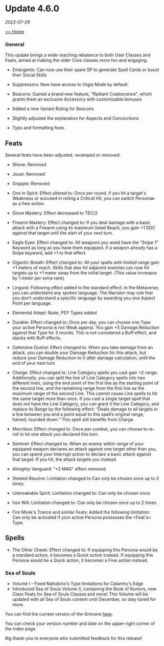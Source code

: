 # Update 4.6.0
_2022-07-29_

[<< Home](https://grimoireofheart.github.io)

### General
This update brings a wide-reaching rebalance to both User Classes and Feats, aimed at making the older Core classes more fun and engaging. 
* Emergents: Can now use their spare SP to generate Spell Cards or boost their Social Skills 
* Suppressors: Now have access to Orgia Mode by default.
* Beacons: Gained a brand new feature, "Radiant Coalescence", which grants them an exclusive Accessory with customizable bonuses

* Added a new Variant Ruling for Beacons
* Slightly adjusted the explanation for Aspects and Convicctions

* Typo and formatting fixes

## Feats
Several feats have been adjusted, revamped or removed:
* Shove: Removed
* Joust: Removed 
* Grapple: Removed 

* One in Spirit: Effect altered to: Once per round, if you hit a target's Weakness or succeed in rolling a Critical Hit, you can switch Personae as a free action.
* Glove Mastery: Effect decreased to TEC/2
* Firearm Mastery: Effect changed to: If you deal damage with a basic attack with a Firearm using its maximum listed Reach, you gain +1 DDC against that target until the start of your next turn.
* Eagle Eyes: Effect changed to: All weapons you wield have the "Snipe 1" Keyword as long as you have them equipped. If a weapon already has a Snipe keyword, add +1 to that effect. 
* Gigantic Breath: Effect changed to: All your spells with limited range gain +1 meters of reach. Skills that also hit adjacent enemies can now hit targets up to +1 meter away from the initial target. (This value increases by 1 meter per extra rank)
* Linguist: Following effect added to the standard effect: In the Metaverse, you can understand any spoken language. The Narrator may rule that you don't understand a specific language by awarding you one Aspect Point per language.
* Elemental Adept: Nuke, PSY Types added
* Durable: Effect changed to: Once per day, you can choose one Type your active Persona is not Weak against. You gain +5 Damage Reduction against that Type for 3 rounds. This is not considered a Buff effect, and stacks with Buff effects.
* Defensive Duelist: Effect changed to: When you take damage from an attack, you can double your Damage Reduction for this attack, but reduce your Damage Reduction to 0 after damage calculation, until the end of your next turn
* Charge: Effect changed to: Line Category spells you cast gain +2 range. Additionally, you can split the line of Line Category spells into two different lines, using the end point of the first line as the starting point of the second line, and the remaining range from the first line as the maximum range of the second Line. This cannot cause Line spells to hit the same target more than once. If you cast a single target spell that does not have the Line Category, you can grant it the Line Category, and replace its Range by the following effect: “Deals damage to all targets in a line between you and a point equal to this spell’s original range, halved, rounded down.” This spell still benefits from Charge.
* Merciless: Effect changed to: Once per combat, you can choose to re-roll to hit one attack you declared this turn.
* Sentinel: Effect changed to: When an enemy within range of your equipped weapon declares an attack against one target other than you, you can spend your Interrupt action to declare a basic attack against that target: If you hit, the attack targets you instead. 
* Almighty Vanguard: "+2 MAG" effect removed. 

* Steeled Resolve: Limitation changed to Can only be chosen once up to 2 times. 
* Unbreakable Spirit: Limitation changed to: Can only be chosen once. 
* Iron Will: Limitation changed to: Can only be chosen once up to 2 times.
* Fire Monk's Trance and similar Feats: Added the following limitation: Can only be activated if your active Persona possesses the <Feat's> Type.

## Spells 
* The Other Cheek: Effect changed to: If equipping this Persona would be a standard action, it becomes a Quick action instead. If equipping this Persona would be a Quick action, it becomes a Free action instead. 

### Sea of Souls
* Volume I - Fixed Nahobino's Type limitations for Calamity's Edge
* Introduced Sea of Souls Volume II, containing the Book of Rumors, new Class Feats for Sea of Souls Classes and more! This Volume will be updated with all Sea of Souls content until December, so stay tuned for more. 

You can find the current version of the Grimoire [here](https://github.com/grimoireofheart/grimoireofheart.github.io/raw/main/Resources/Grimoire%20of%20the%20Heart%20v4.6.0%20EN.pdf).

You can check your version number and date on the upper-right corner of the Index page.

Big thank-you to everyone who submitted feedback for this release!